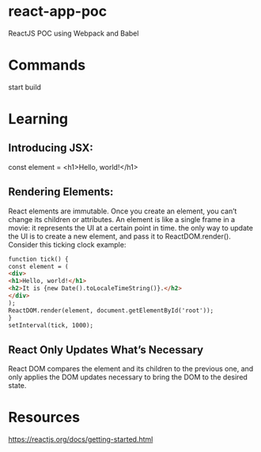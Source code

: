 # react-app-poc
ReactJS POC using Webpack and Babel

# Commands
start
build

# Learning
## Introducing JSX:
const element = \<h1>Hello, world!\</h1>
## Rendering Elements:
React elements are immutable. Once you create an element, you can’t change its children or attributes. An element is like a single frame in a movie: it represents the UI at a certain point in time. 
the only way to update the UI is to create a new element, and pass it to ReactDOM.render().
Consider this ticking clock example: 
```html
function tick() {
const element = (
<div>
<h1>Hello, world!</h1>
<h2>It is {new Date().toLocaleTimeString()}.</h2>
</div>
);
ReactDOM.render(element, document.getElementById('root'));
}
setInterval(tick, 1000);
```  
## React Only Updates What’s Necessary
React DOM compares the element and its children to the previous one, and only applies the DOM updates necessary to bring the DOM to the desired state.
# Resources
https://reactjs.org/docs/getting-started.html